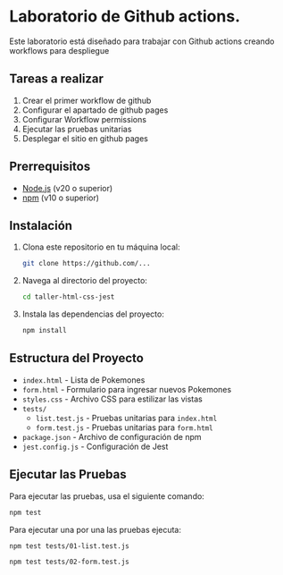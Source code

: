 # Laboratorio de Github actions.

Este laboratorio está diseñado para trabajar con Github actions creando workflows para despliegue

## Tareas a realizar
1. Crear el primer workflow de github
2. Configurar el apartado de github pages
3. Configurar Workflow permissions
4. Ejecutar las pruebas unitarias
5. Desplegar el sitio en github pages

## Prerrequisitos

- [Node.js](https://nodejs.org/) (v20 o superior)
- [npm](https://www.npmjs.com/) (v10 o superior)

## Instalación

1. Clona este repositorio en tu máquina local:

   ```bash
   git clone https://github.com/...
   ```
2.	Navega al directorio del proyecto:
    ```bash
    cd taller-html-css-jest
    ```
3.	Instala las dependencias del proyecto:
    ```bash
    npm install
    ```
## Estructura del Proyecto

- `index.html` - Lista de Pokemones
- `form.html` - Formulario para ingresar nuevos Pokemones
- `styles.css` - Archivo CSS para estilizar las vistas
- `tests/`
  - `list.test.js` - Pruebas unitarias para `index.html`
  - `form.test.js` - Pruebas unitarias para `form.html`
- `package.json` - Archivo de configuración de npm
- `jest.config.js` - Configuración de Jest

## Ejecutar las Pruebas

Para ejecutar las pruebas, usa el siguiente comando:

```bash
npm test
```

Para ejecutar una por una las pruebas ejecuta:
```bash
npm test tests/01-list.test.js
```
```bash
npm test tests/02-form.test.js
```
